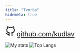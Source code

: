 ```yaml
---
title: "Tvorba"
hidemeta: true
---
```


<svg width="2rem" height="2rem" xmlns="http://www.w3.org/2000/svg" viewBox="0 0 24 24" fill="none" stroke="currentColor" stroke-width="2" stroke-linecap="round" stroke-linejoin="round"><path d="M9 19c-5 1.5-5-2.5-7-3m14 6v-3.87a3.37 3.37 0 0 0-.94-2.61c3.14-.35 6.44-1.54 6.44-7A5.44 5.44 0 0 0 20 4.77 5.07 5.07 0 0 0 19.91 1S18.73.65 16 2.48a13.38 13.38 0 0 0-7 0C6.27.65 5.09 1 5.09 1A5.07 5.07 0 0 0 5 4.77a5.44 5.44 0 0 0-1.5 3.78c0 5.42 3.3 6.61 6.44 7A3.37 3.37 0 0 0 9 18.13V22"></path></svg>
<a style="font-size: 150%" href="https://github.com/kudlav" target="_blank" rel="noopener noreferrer me">github.com/kudlav</a>

![My stats](https://github-readme-stats.vercel.app/api?username=kudlav&show_icons=true&hide_border=true&include_all_commits=true&count_private=true&theme=transparent)
![Top Langs](https://github-readme-stats.vercel.app/api/top-langs/?username=kudlav&layout=compact&hide_border=true&theme=transparent)
